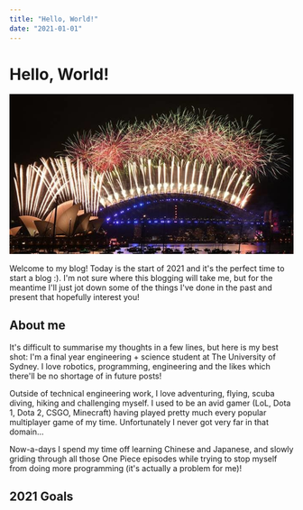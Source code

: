 ```yaml
---
title: "Hello, World!"
date: "2021-01-01"
---
```


# Hello, World!

![fireworks](fireworks.jpg)

Welcome to my blog! Today is the start of 2021 and it's the perfect time to start a blog :). I'm not sure where this blogging will take me, but for the meantime I'll just jot down some of the things I've done in the past and present that hopefully interest you! 

## About me
It's difficult to summarise my thoughts in a few lines, but here is my best shot: I'm a final year engineering + science student at The University of Sydney. I love robotics, programming, engineering and the likes which there'll be no shortage of in future posts! 

Outside of technical engineering work, I love adventuring, flying, scuba diving, hiking and challenging myself. I used to be an avid gamer (LoL, Dota 1, Dota 2, CSGO, Minecraft) having played pretty much every popular multiplayer game of my time. Unfortunately I never got very far in that domain... 

Now-a-days I spend my time off learning Chinese and Japanese, and slowly griding through all those One Piece episodes while trying to stop myself from doing more programming (it's actually a problem for me)! 

## 2021 Goals  

